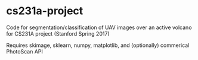 # cs231a-project

Code for segmentation/classification of UAV images over an active volcano for CS231A project (Stanford Spring 2017)

Requires skimage, sklearn, numpy, matplotlib, and (optionally) commerical PhotoScan API
